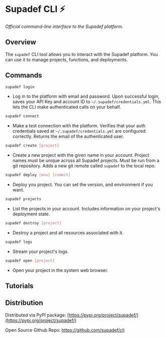 # Supadef CLI ⚡️
_Official command-line interface to the Supadef platform._

## Overview
The ```supadef``` CLI tool allows you to interact with the Supadef platform.
You can use it to manage projects, functions, and deployments. 

[//]: # (You can use it to create, deploy, list, and destroy projects.)

## Commands

```bash
supadef login
```
* Log in to the platform with email and password. 
Upon successful login, saves your API Key and account ID to ```~/.supadef/credentials.yml```.
This lets the CLI make authenticated calls on your behalf.
```bash
supadef connect
```
* Make a test connection with the platform. Verifies that your auth credentials saved at ```~/.supadef/credentials.yml``` are configured correctly. Returns the email of the authenticated user.
```bash
supadef create [project]
```
* Create a new project with the given name in your account.
Project names must be unique across all Supadef projects.
Must be run from a git repository. 
Adds a new git remote called ```supadef``` to the local repo.
```bash
supadef deploy [env] [commit]
```
* Deploy you project.
You can set the version, and environment if you want.

```bash
supadef projects
```
* List the projects in your account. Includes information on your project's deployment state.
```bash
supadef destroy [project]
```
* Destroy a project and all resources associated with it.
```bash
supadef logs
```
* Stream your project's logs.
```bash
supadef open [project]
```
* Open your project in the system web browser.

## Tutorials


## Distribution

Distributed via PyPI package: [https://pypi.org/project/supadef/](https://pypi.org/project/supadef/)

Open Source Github Repo: https://github.com/supadef/cli

